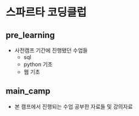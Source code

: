 # 스파르타 코딩클럽

## pre_learning
- 사전캠프 기간에 진행됐던 수업들
  - sql
  - python 기초
  - 웹 기초
 

## main_camp
- 본 캠프에서 진행되는 수업 공부한 자료들 및 강의자료

